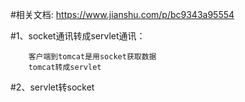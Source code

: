 
#相关文档:
https://www.jianshu.com/p/bc9343a95554

#1、socket通讯转成servlet通讯：
~~~
    客户端到tomcat是用socket获取数据
    tomcat转成servlet
~~~
#2、servlet转socket
    

